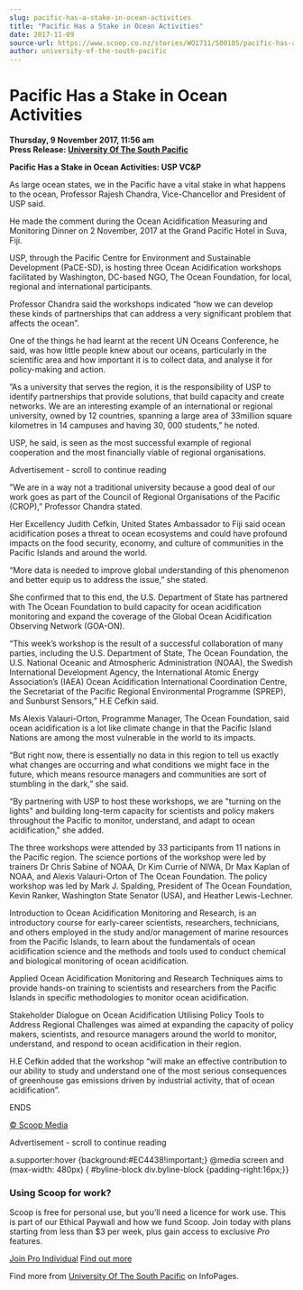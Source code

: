 ```yaml
---
slug: pacific-has-a-stake-in-ocean-activities
title: "Pacific Has a Stake in Ocean Activities"
date: 2017-11-09
source-url: https://www.scoop.co.nz/stories/WO1711/S00105/pacific-has-a-stake-in-ocean-activities.htm
author: university-of-the-south-pacific
---
```

Pacific Has a Stake in Ocean Activities
=======================================

**Thursday, 9 November 2017, 11:56 am**  
**Press Release: [University Of The South Pacific](https://info.scoop.co.nz/University_Of_The_South_Pacific)**

**Pacific Has a Stake in Ocean Activities: USP VC&P**

  
As large ocean states, we in the Pacific have a vital stake in what happens to the ocean, Professor Rajesh Chandra, Vice-Chancellor and President of USP said.

He made the comment during the Ocean Acidification Measuring and Monitoring Dinner on 2 November, 2017 at the Grand Pacific Hotel in Suva, Fiji.

USP, through the Pacific Centre for Environment and Sustainable Development (PaCE-SD), is hosting three Ocean Acidification workshops facilitated by Washington, DC-based NGO, The Ocean Foundation, for local, regional and international participants.

Professor Chandra said the workshops indicated “how we can develop these kinds of partnerships that can address a very significant problem that affects the ocean”.

One of the things he had learnt at the recent UN Oceans Conference, he said, was how little people knew about our oceans, particularly in the scientific area and how important it is to collect data, and analyse it for policy-making and action.

”As a university that serves the region, it is the responsibility of USP to identify partnerships that provide solutions, that build capacity and create networks. We are an interesting example of an international or regional university, owned by 12 countries, spanning a large area of 33million square kilometres in 14 campuses and having 30, 000 students,” he noted.

USP, he said, is seen as the most successful example of regional cooperation and the most financially viable of regional organisations.

Advertisement - scroll to continue reading





”We are in a way not a traditional university because a good deal of our work goes as part of the Council of Regional Organisations of the Pacific (CROP),” Professor Chandra stated.

Her Excellency Judith Cefkin, United States Ambassador to Fiji said ocean acidification poses a threat to ocean ecosystems and could have profound impacts on the food security, economy, and culture of communities in the Pacific Islands and around the world.

“More data is needed to improve global understanding of this phenomenon and better equip us to address the issue,” she stated.

She confirmed that to this end, the U.S. Department of State has partnered with The Ocean Foundation to build capacity for ocean acidification monitoring and expand the coverage of the Global Ocean Acidification Observing Network (GOA-ON).

“This week’s workshop is the result of a successful collaboration of many parties, including the U.S. Department of State, The Ocean Foundation, the U.S. National Oceanic and Atmospheric Administration (NOAA), the Swedish International Development Agency, the International Atomic Energy Association’s (IAEA) Ocean Acidification International Coordination Centre, the Secretariat of the Pacific Regional Environmental Programme (SPREP), and Sunburst Sensors,” H.E Cefkin said.

Ms Alexis Valauri-Orton, Programme Manager, The Ocean Foundation, said ocean acidification is a lot like climate change in that the Pacific Island Nations are among the most vulnerable in the world to its impacts.

“But right now, there is essentially no data in this region to tell us exactly what changes are occurring and what conditions we might face in the future, which means resource managers and communities are sort of stumbling in the dark,” she said.

“By partnering with USP to host these workshops, we are "turning on the lights" and building long-term capacity for scientists and policy makers throughout the Pacific to monitor, understand, and adapt to ocean acidification," she added.

The three workshops were attended by 33 participants from 11 nations in the Pacific region. The science portions of the workshop were led by trainers Dr Chris Sabine of NOAA, Dr Kim Currie of NIWA, Dr Max Kaplan of NOAA, and Alexis Valauri-Orton of The Ocean Foundation. The policy workshop was led by Mark J. Spalding, President of The Ocean Foundation, Kevin Ranker, Washington State Senator (USA), and Heather Lewis-Lechner.

Introduction to Ocean Acidification Monitoring and Research, is an introductory course for early-career scientists, researchers, technicians, and others employed in the study and/or management of marine resources from the Pacific Islands, to learn about the fundamentals of ocean acidification science and the methods and tools used to conduct chemical and biological monitoring of ocean acidification.

Applied Ocean Acidification Monitoring and Research Techniques aims to provide hands-on training to scientists and researchers from the Pacific Islands in specific methodologies to monitor ocean acidification.

Stakeholder Dialogue on Ocean Acidification Utilising Policy Tools to Address Regional Challenges was aimed at expanding the capacity of policy makers, scientists, and resource managers around the world to monitor, understand, and respond to ocean acidification in their region.

H.E Cefkin added that the workshop “will make an effective contribution to our ability to study and understand one of the most serious consequences of greenhouse gas emissions driven by industrial activity, that of ocean acidification”.

  
ENDS

  

[© Scoop Media](http://www.scoop.co.nz/about/terms.html)  

Advertisement - scroll to continue reading



a.supporter:hover {background:#EC4438!important;} @media screen and (max-width: 480px) { #byline-block div.byline-block {padding-right:16px;}}

### Using Scoop for work?

Scoop is free for personal use, but you’ll need a licence for work use. This is part of our Ethical Paywall and how we fund Scoop. Join today with plans starting from less than $3 per week, plus gain access to exclusive _Pro_ features.  
  
[Join Pro Individual](https://pro.scoop.co.nz/Individual/?from=ProIn24) [Find out more](https://pro.scoop.co.nz/using-scoop-for-work/?from=ProIn24)

Find more from [University Of The South Pacific](https://info.scoop.co.nz/University_Of_The_South_Pacific) on InfoPages.